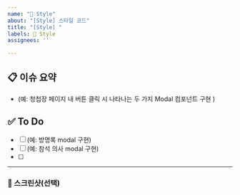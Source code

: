 ```yaml
---
name: "🎨 Style"
about: "[Style] 스타일 코드"
title: "[Style] "
labels: 🎨 Style
assignees: ''

---
```


## 📋 이슈 요약 
- (예: 청첩장 페이지 내 버튼 클릭 시 나타나는 두 가지 Modal 컴포넌트 구현
 )  

## ✅ To Do
- [ ] (예: 방명록 modal 구현)
- [ ] (예: 참석 의사 modal 구현)
- [ ]


***
### 📸 스크린샷(선택)
<!-- 관련 스크린샷, 로그 또는 참고 자료가 있다면 추가해주세요 -->

